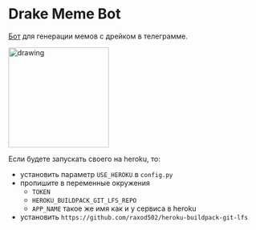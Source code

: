 # Drake Meme Bot
[Бот](https://t.me/drake_meme_bot) для генерации мемов с дрейком в телеграмме.

<img src="./resources/drake-yes-small.png" alt="drawing" width="200"/>

Если будете запускать своего на heroku, то:
- установить параметр `USE_HEROKU` в `config.py`
- пропишите в переменные окружения
    - `TOKEN`
    - `HEROKU_BUILDPACK_GIT_LFS_REPO`
    - `APP_NAME` такое же имя как и у сервиса в heroku
- установить `https://github.com/raxod502/heroku-buildpack-git-lfs`
